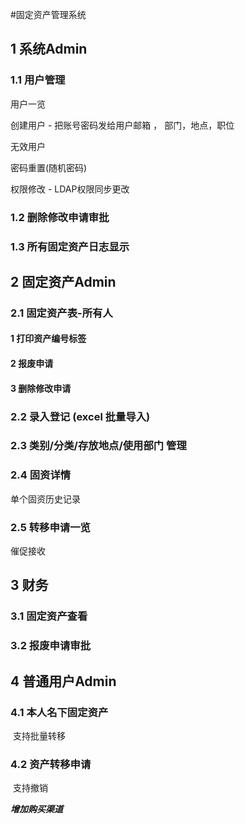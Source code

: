 #固定资产管理系统

## 1 系统Admin

### 1.1 用户管理

用户一览

创建用户 - 把账号密码发给用户邮箱 ， 部门，地点，职位

无效用户

密码重置(随机密码)

权限修改 - LDAP权限同步更改

### 1.2 删除修改申请审批

### 1.3 所有固定资产日志显示



## 2 固定资产Admin

### 2.1 固定资产表-所有人

#### 1 打印资产编号标签

#### 2 报废申请

#### 3 删除修改申请

### 2.2 录入登记 (excel 批量导入)

### 2.3 类别/分类/存放地点/使用部门 管理

### 2.4 固资详情

单个固资历史记录

### 2.5 转移申请一览

催促接收

## 3 财务

### 3.1 固定资产查看

### 3.2 报废申请审批

## 4 普通用户Admin

### 4.1 本人名下固定资产

​		支持批量转移

### 4.2 资产转移申请

​		支持撤销





***增加购买渠道***





